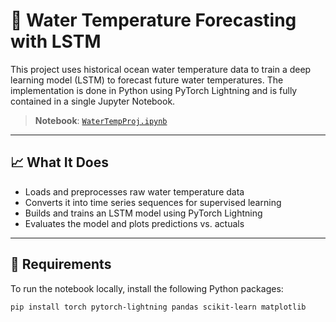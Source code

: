 # 🌊 Water Temperature Forecasting with LSTM

This project uses historical ocean water temperature data to train a deep learning model (LSTM) to forecast future water temperatures. The implementation is done in Python using PyTorch Lightning and is fully contained in a single Jupyter Notebook.

> **Notebook**: [`WaterTempProj.ipynb`](./WaterTempProj.ipynb)

---

## 📈 What It Does

- Loads and preprocesses raw water temperature data
- Converts it into time series sequences for supervised learning
- Builds and trains an LSTM model using PyTorch Lightning
- Evaluates the model and plots predictions vs. actuals

---

## 🧪 Requirements

To run the notebook locally, install the following Python packages:

```bash
pip install torch pytorch-lightning pandas scikit-learn matplotlib
